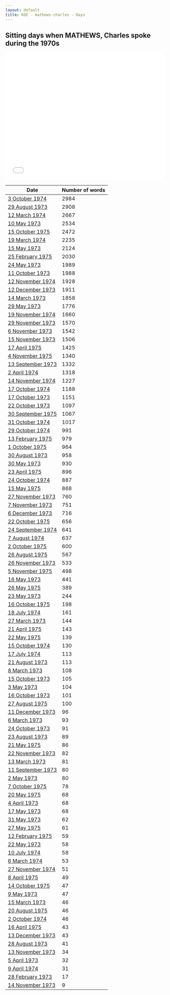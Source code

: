 ```yaml
---
layout: default
title: KOE - mathews-charles - Days
---
```

## Sitting days when MATHEWS, Charles spoke during the 1970s

<iframe width="100%" height="400" frameborder="0" scrolling="no" src="//plot.ly/~wragge/1117.embed"></iframe>

| Date | Number of words |
|--------------|----------------|
|[3 October 1974](https://historichansard.net/hofreps/1974/19741003_reps_29_hor90/)|2984|
|[29 August 1973](https://historichansard.net/hofreps/1973/19730829_reps_28_hor85/)|2908|
|[12 March 1974](https://historichansard.net/hofreps/1974/19740312_reps_28_hor88/)|2667|
|[10 May 1973](https://historichansard.net/hofreps/1973/19730510_reps_28_hor83/)|2534|
|[15 October 1975](https://historichansard.net/hofreps/1975/19751015_reps_29_hor97/)|2472|
|[19 March 1974](https://historichansard.net/hofreps/1974/19740319_reps_28_hor88/)|2235|
|[15 May 1973](https://historichansard.net/hofreps/1973/19730515_reps_28_hor84/)|2124|
|[25 February 1975](https://historichansard.net/hofreps/1975/19750225_reps_29_hor93/)|2030|
|[24 May 1973](https://historichansard.net/hofreps/1973/19730524_reps_28_hor84/)|1989|
|[11 October 1973](https://historichansard.net/hofreps/1973/19731011_reps_28_hor86/)|1988|
|[12 November 1974](https://historichansard.net/hofreps/1974/19741112_reps_29_hor91/)|1928|
|[12 December 1973](https://historichansard.net/hofreps/1973/19731212_reps_28_hor87/)|1911|
|[14 March 1973](https://historichansard.net/hofreps/1973/19730314_reps_28_hor82/)|1858|
|[29 May 1973](https://historichansard.net/hofreps/1973/19730529_reps_28_hor84/)|1776|
|[19 November 1974](https://historichansard.net/hofreps/1974/19741119_reps_29_hor92/)|1660|
|[29 November 1973](https://historichansard.net/hofreps/1973/19731129_reps_28_hor87/)|1570|
|[6 November 1973](https://historichansard.net/hofreps/1973/19731106_reps_28_hor86/)|1542|
|[15 November 1973](https://historichansard.net/hofreps/1973/19731115_reps_28_hor86/)|1506|
|[17 April 1975](https://historichansard.net/hofreps/1975/19750417_reps_29_hor94/)|1425|
|[4 November 1975](https://historichansard.net/hofreps/1975/19751104_reps_29_hor97/)|1340|
|[13 September 1973](https://historichansard.net/hofreps/1973/19730913_reps_28_hor85/)|1332|
|[2 April 1974](https://historichansard.net/hofreps/1974/19740402_reps_28_hor88/)|1318|
|[14 November 1974](https://historichansard.net/hofreps/1974/19741114_reps_29_hor91/)|1227|
|[17 October 1974](https://historichansard.net/hofreps/1974/19741017_reps_29_hor91/)|1188|
|[17 October 1973](https://historichansard.net/hofreps/1973/19731017_reps_28_hor86/)|1151|
|[22 October 1973](https://historichansard.net/hofreps/1973/19731022_reps_28_hor86/)|1097|
|[30 September 1975](https://historichansard.net/hofreps/1975/19750930_reps_29_hor96/)|1067|
|[31 October 1974](https://historichansard.net/hofreps/1974/19741031_reps_29_hor91/)|1017|
|[29 October 1974](https://historichansard.net/hofreps/1974/19741029_reps_29_hor91/)|991|
|[13 February 1975](https://historichansard.net/hofreps/1975/19750213_reps_29_hor93/)|979|
|[1 October 1975](https://historichansard.net/hofreps/1975/19751001_reps_29_hor96/)|964|
|[30 August 1973](https://historichansard.net/hofreps/1973/19730830_reps_28_hor85/)|958|
|[30 May 1973](https://historichansard.net/hofreps/1973/19730530_reps_28_hor84/)|930|
|[23 April 1975](https://historichansard.net/hofreps/1975/19750423_reps_29_hor94/)|896|
|[24 October 1974](https://historichansard.net/hofreps/1974/19741024_reps_29_hor91/)|887|
|[15 May 1975](https://historichansard.net/hofreps/1975/19750515_reps_29_hor94/)|868|
|[27 November 1973](https://historichansard.net/hofreps/1973/19731127_reps_28_hor87/)|760|
|[7 November 1973](https://historichansard.net/hofreps/1973/19731107_reps_28_hor86/)|751|
|[6 December 1973](https://historichansard.net/hofreps/1973/19731206_reps_28_hor87/)|716|
|[22 October 1975](https://historichansard.net/hofreps/1975/19751022_reps_29_hor97/)|656|
|[24 September 1974](https://historichansard.net/hofreps/1974/19740924_reps_29_hor90/)|641|
|[7 August 1974](https://historichansard.net/senate/1974/19740807_senate_29_s60/)|637|
|[2 October 1975](https://historichansard.net/hofreps/1975/19751002_reps_29_hor96/)|600|
|[26 August 1975](https://historichansard.net/hofreps/1975/19750826_reps_29_hor96/)|567|
|[26 November 1973](https://historichansard.net/hofreps/1973/19731126_reps_28_hor87/)|533|
|[5 November 1975](https://historichansard.net/hofreps/1975/19751105_reps_29_hor97/)|498|
|[16 May 1973](https://historichansard.net/hofreps/1973/19730516_reps_28_hor84/)|441|
|[26 May 1975](https://historichansard.net/hofreps/1975/19750526_reps_29_hor95/)|389|
|[23 May 1973](https://historichansard.net/hofreps/1973/19730523_reps_28_hor84/)|244|
|[16 October 1975](https://historichansard.net/hofreps/1975/19751016_reps_29_hor97/)|198|
|[18 July 1974](https://historichansard.net/hofreps/1974/19740718_reps_29_hor89/)|161|
|[27 March 1973](https://historichansard.net/hofreps/1973/19730327_reps_28_hor82/)|144|
|[21 April 1975](https://historichansard.net/hofreps/1975/19750421_reps_29_hor94/)|143|
|[22 May 1975](https://historichansard.net/hofreps/1975/19750522_reps_29_hor95/)|139|
|[15 October 1974](https://historichansard.net/hofreps/1974/19741015_reps_29_hor91/)|130|
|[17 July 1974](https://historichansard.net/hofreps/1974/19740717_reps_29_hor89/)|113|
|[21 August 1973](https://historichansard.net/hofreps/1973/19730821_reps_28_hor85/)|113|
|[8 March 1973](https://historichansard.net/hofreps/1973/19730308_reps_28_hor82/)|108|
|[15 October 1973](https://historichansard.net/hofreps/1973/19731015_reps_28_hor86/)|105|
|[3 May 1973](https://historichansard.net/hofreps/1973/19730503_reps_28_hor83/)|104|
|[16 October 1973](https://historichansard.net/hofreps/1973/19731016_reps_28_hor86/)|101|
|[27 August 1975](https://historichansard.net/hofreps/1975/19750827_reps_29_hor96/)|100|
|[11 December 1973](https://historichansard.net/hofreps/1973/19731211_reps_28_hor87/)|96|
|[6 March 1973](https://historichansard.net/hofreps/1973/19730306_reps_28_hor82/)|93|
|[24 October 1973](https://historichansard.net/hofreps/1973/19731024_reps_28_hor86/)|91|
|[23 August 1973](https://historichansard.net/hofreps/1973/19730823_reps_28_hor85/)|89|
|[21 May 1975](https://historichansard.net/hofreps/1975/19750521_reps_29_hor95/)|86|
|[22 November 1973](https://historichansard.net/hofreps/1973/19731122_reps_28_hor87/)|82|
|[13 March 1973](https://historichansard.net/hofreps/1973/19730313_reps_28_hor82/)|81|
|[11 September 1973](https://historichansard.net/hofreps/1973/19730911_REPS_28_HoR85b/)|80|
|[2 May 1973](https://historichansard.net/hofreps/1973/19730502_reps_28_hor83/)|80|
|[7 October 1975](https://historichansard.net/hofreps/1975/19751007_reps_29_hor97/)|78|
|[20 May 1975](https://historichansard.net/hofreps/1975/19750520_reps_29_hor95/)|68|
|[4 April 1973](https://historichansard.net/hofreps/1973/19730404_reps_28_hor83/)|68|
|[17 May 1973](https://historichansard.net/hofreps/1973/19730517_reps_28_hor84/)|68|
|[31 May 1973](https://historichansard.net/hofreps/1973/19730531_reps_28_hor84/)|62|
|[27 May 1975](https://historichansard.net/hofreps/1975/19750527_reps_29_hor95/)|61|
|[12 February 1975](https://historichansard.net/hofreps/1975/19750212_reps_29_hor93/)|59|
|[22 May 1973](https://historichansard.net/hofreps/1973/19730522_reps_28_hor84/)|58|
|[10 July 1974](https://historichansard.net/hofreps/1974/19740710_reps_29_hor89/)|58|
|[6 March 1974](https://historichansard.net/hofreps/1974/19740306_reps_28_hor88/)|53|
|[27 November 1974](https://historichansard.net/hofreps/1974/19741127_reps_29_hor92/)|51|
|[8 April 1975](https://historichansard.net/hofreps/1975/19750408_reps_29_hor94/)|49|
|[14 October 1975](https://historichansard.net/hofreps/1975/19751014_reps_29_hor97/)|47|
|[9 May 1973](https://historichansard.net/hofreps/1973/19730509_reps_28_hor83/)|47|
|[15 March 1973](https://historichansard.net/hofreps/1973/19730315_reps_28_hor82/)|46|
|[20 August 1975](https://historichansard.net/hofreps/1975/19750820_reps_29_hor96/)|46|
|[2 October 1974](https://historichansard.net/hofreps/1974/19741002_reps_29_hor90/)|46|
|[16 April 1975](https://historichansard.net/hofreps/1975/19750416_reps_29_hor94/)|43|
|[13 December 1973](https://historichansard.net/hofreps/1973/19731213_reps_28_hor87/)|43|
|[28 August 1973](https://historichansard.net/hofreps/1973/19730828_reps_28_hor85/)|41|
|[13 November 1973](https://historichansard.net/hofreps/1973/19731113_reps_28_hor86/)|34|
|[5 April 1973](https://historichansard.net/hofreps/1973/19730405_reps_28_hor83/)|32|
|[9 April 1974](https://historichansard.net/hofreps/1974/19740409_reps_28_hor88/)|31|
|[28 February 1973](https://historichansard.net/hofreps/1973/19730228_reps_28_hor82/)|17|
|[14 November 1973](https://historichansard.net/hofreps/1973/19731114_reps_28_hor86/)|9|
